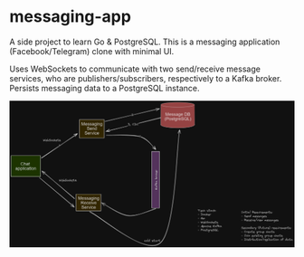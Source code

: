 # messaging-app

A side project to learn Go & PostgreSQL. This is a messaging application (Facebook/Telegram) clone with minimal UI.

Uses WebSockets to communicate with two send/receive message services, who are publishers/subscribers, respectively to a Kafka broker. Persists messaging data to a PostgreSQL instance.

![High-level design diagram](docs/messaging-app.png)